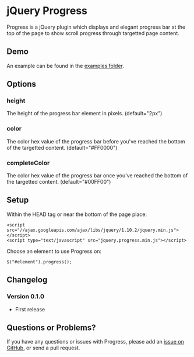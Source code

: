# jQuery Progress

Progress is a jQuery plugin which displays and elegant progress bar at the top of the page to show scroll progress through targetted page content.


## Demo

An example can be found in the [examples folder](https://github.com/RyanNielson/jquery-progress/blob/master/demo/index.html).


## Options

### height

The height of the progress bar element in pixels. (default="2px")

### color

The color hex value of the progress bar before you've reached the bottom of the targetted content. (default="#FF0000")

### completeColor

The color hex value of the progress bar once you've reached the bottom of the targetted content. (default="#00FF00")


## Setup

Within the HEAD tag or near the bottom of the page place:

	<script src="//ajax.googleapis.com/ajax/libs/jquery/1.10.2/jquery.min.js"></script>
	<script type="text/javascript" src="jquery.progress.min.js"></script>

Choose an element to use Progress on:

	$("#element").progress();


## Changelog

### Version 0.1.0

* First release


## Questions or Problems?

If you have any questions or issues with Progress, please add an [issue on GitHub](https://github.com/RyanNielson/jquery-progress/issues), or send a pull request.
